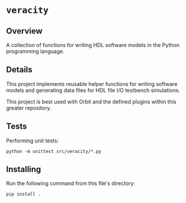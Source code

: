 # `veracity`

## Overview
A collection of functions for writing HDL software models in the Python programming language.

## Details

This project implements reusable helper functions for writing software models and generating data files for HDL file I/O testbench simulations. 

This project is best used with Orbit and the defined plugins within this greater repository.

## Tests

Performing unit tests:

```
python -m unittest src/veracity/*.py
```

## Installing

Run the following command from this file's directory:

```
pip install .
```